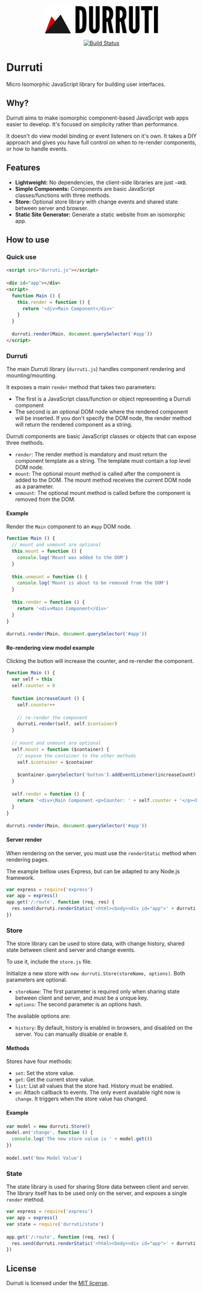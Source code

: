 <p align="center"><a href="https://github.com/ghinda/durruti" target="_blank"><img width="300" src="artwork/durruti-logo.png"></a></p>

<p align="center">
  <a href="https://travis-ci.org/ghinda/durruti"><img src="https://api.travis-ci.org/ghinda/durruti.svg" alt="Build Status"></a>
</p>

# Durruti

Micro Isomorphic JavaScript library for building user interfaces.

## Why?

Durruti aims to make isomorphic component-based JavaScript web apps easier to develop. It's focused on simplicity rather than performance.

It doesn't do view model binding or event listeners on it's own. It takes a DIY approach and gives you have full control on when to re-render components, or how to handle events.

## Features

* **Lightweight:** No dependencies, the client-side libraries are just `~4KB`.
* **Simple Components:** Components are basic JavaScript classes/functions with three methods.
* **Store:** Optional store library with change events and shared state between server and browser.
* **Static Site Generator:** Generate a static website from an isomorphic app.

## How to use

### Quick use

```html
<script src="durruti.js"></script>

<div id="app"></div>
<script>
  function Main () {
    this.render = function () {
      return '<div>Main Component</div>'
    }
  }

  durruti.render(Main, document.querySelector('#app'))
</script>
```

### Durruti

The main Durruti library (`durruti.js`) handles component rendering and mounting/mounting.

It exposes a main `render` method that takes two parameters:

* The first is a JavaScript class/function or object representing a Durruti component
* The second is an optional DOM node where the rendered component will be inserted. If you don't specify the DOM node, the render method will return the rendered component as a string.

Durruti components are basic JavaScript classes or objects that can expose three methods.

* `render`: The render method is mandatory and must return the component template as a string. The template must contain a top level DOM node.
* `mount`: The optional mount method is called after the component is added to the DOM. The mount method receives the current DOM node as a parameter.
* `unmount`: The optional mount method is called before the component is removed from the DOM.

#### Example

Render the `Main` component to an `#app` DOM node.

```javascript
function Main () {
  // mount and unmount are optional
  this.mount = function () {
    console.log('Mount was added to the DOM')
  }

  this.unmount = function () {
    console.log('Mount is about to be removed from the DOM')
  }

  this.render = function () {
    return '<div>Main Component</div>'
  }
}

durruti.render(Main, document.querySelector('#app'))
```

#### Re-rendering view model example

Clicking the button will increase the counter, and re-render the component.

```javascript
function Main () {
  var self = this
  self.counter = 0

  function increaseCount () {
    self.counter++

    // re-render the component
    durruti.render(self, self.$container)
  }

  // mount and unmount are optional
  self.mount = function ($container) {
    // expose the container to the other methods
    self.$container = $container

    $container.querySelector('button').addEventListener(increaseCount)
  }

  self.render = function () {
    return '<div>\Main Component <p>Counter: ' + self.counter + '</p><button>Increase count</button></div>'
  }
}

durruti.render(Main, document.querySelector('#app'))
```

#### Server render

When rendering on the server, you must use the `renderStatic` method when rendering pages.

The example bellow uses Express, but can be adapted to any Node.js framework.

```javascript
var express = require('express')
var app = express()
app.get('/:route', function (req, res) {
  res.send(durruti.renderStatic('<html><body><div id="app">' + durruti.render(Main) + '</div></body></html>'))
})
```


### Store

The store library can be used to store data, with change history, shared state between client and server and change events.

To use it, include the `store.js` file.

Initialize a new store with `new durruti.Store(storeName, options)`. Both parameters are optional.

* `storeName`: The first parameter is required only when sharing state between client and server, and must be a unique key.
* `options`: The second parameter is an options hash.

The available options are:

* `history`: By default, history is enabled in browsers, and disabled on the server. You can manually disable or enable it.


#### Methods

Stores have four methods:

* `set`: Set the store value.
* `get`: Get the current store value.
* `list`: List all values that the store had. History must be enabled.
* `on`: Attach callback to events. The only event available right now is `change`. It triggers when the store value has changed.

#### Example

```javascript
var model = new durruti.Store()
model.on('change', function () {
  console.log('The new store value is ' + model.get())
})

model.set('New Model Value')
```

### State

The state library is used for sharing Store data between client and server. The library itself has to be used only on the server, and exposes a single `render` method.

```javascript
var express = require('express')
var app = express()
var state = require('durruti/state')

app.get('/:route', function (req, res) {
  res.send(durruti.renderStatic('<html><body><div id="app">' + durruti.render(Main) + '</div>' + state.render() + '</body></html>'))
})
```


## License

Durruti is licensed under the [MIT license](LICENSE).

